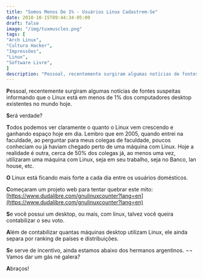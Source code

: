 ```yaml
---
title: "Somos Menos De 1% - Usuários Linux Cadastrem-Se"
date: 2010-10-15T09:44:34-05:00
draft: false
image: "/img/tuxmuscles.png"
tags: [
"Arch Linux",
"Cultura Hacker",
"Impressões",
"Linux",
"Software Livre",
]
description: "Pessoal, recentemente surgiram algumas notícias de fontes suspeitas informando que o Linux está em menos de 1% dos computadores desktop existentes no mundo hoje."
---
```

**P**essoal, recentemente surgiram algumas notícias de fontes suspeitas informando que o Linux está em menos de 1% dos computadores desktop existentes no mundo hoje.

**S**erá verdade?

**T**odos podemos ver claramente o quanto o Linux vem crescendo e ganhando espaço hoje em dia. Lembro que em 2005, quando entrei na faculdade, ao perguntar para meus colegas de faculdade, poucos conheciam ou já haviam chegado perto de uma máquina com Linux. Hoje a realidade é outra, cerca de 50% dos colegas já, ao menos uma vez, utilizaram uma máquina com Linux, seja em seu trabalho, seja no Banco, lan house, etc.

**O** Linux está ficando mais forte a cada dia entre os usuários domésticos.

**C**omeçaram um projeto web para tentar quebrar este mito: [https://www.dudalibre.com/gnulinuxcounter?lang=en](https://www.dudalibre.com/gnulinuxcounter?lang=en)

**S**e você possui um desktop, ou mais, com linux, talvez você queira contabilizar o seu voto.

**A**lém de contabilizar quantas máquinas desktop utilizam Linux, ele ainda separa por ranking de países e distribuições.

**S**e serve de incentivo, ainda estamos abaixo dos hermanos argentinos. ¬¬ Vamos dar um gás né galera?

**A**braços!
